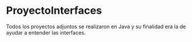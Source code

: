 # ProyectoInterfaces

Todos los proyectos adjuntos se realizaron en Java y su finalidad era la de ayudar a entender las interfaces.

